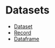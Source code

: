 # Datasets

  * [Dataset](/beta/datasets/dataset)
  * [Record](/beta/datasets/record)
  * [Dataframe](/beta/datasets/dataframe)